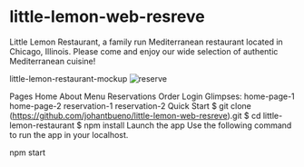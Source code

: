 # little-lemon-web-resreve
Little Lemon Restaurant, a family run Mediterranean restaurant located in Chicago, Illinois. Please come and enjoy our wide selection of authentic Mediterranean cuisine!

little-lemon-restaurant-mockup
![reserve](https://github.com/johantbueno/little-lemon-web-resreve/assets/109690188/eb9ff320-f211-408c-bddf-de39a3ca119d)


Pages
Home
About
Menu
Reservations
Order
Login
Glimpses:
home-page-1	home-page-2
reservation-1	reservation-2
Quick Start
$ git clone (https://github.com/johantbueno/little-lemon-web-resreve).git
$ cd little-lemon-restaurant
$ npm install
Launch the app
Use the following command to run the app in your localhost.

npm start

